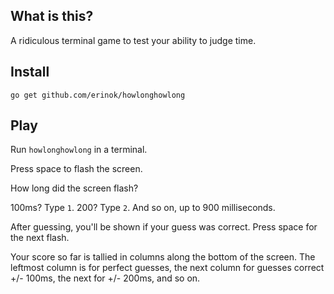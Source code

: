 ## What is this?

A ridiculous terminal game to test your ability to judge time.

## Install

`go get github.com/erinok/howlonghowlong`

## Play

Run `howlonghowlong` in a terminal.

Press space to flash the screen.

How long did the screen flash?

100ms? Type `1`. 200? Type `2`. And so on, up to 900 milliseconds.

After guessing, you'll be shown if your guess was correct. Press space for the next flash.

Your score so far is tallied in columns along the bottom of the screen. The leftmost column is for perfect guesses, the next column for guesses correct +/- 100ms, the next for +/- 200ms, and so on.

